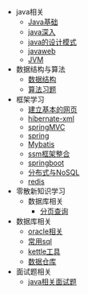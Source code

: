 * java相关
  * [Java基础](./document/java/guide.md)  
  * [java深入](./document/java/javaMore.md)
  * [java的设计模式](./document/java/javaDesign.md)
  * [javaweb](./document/java/javaweb.md)
  * [JVM](./document/java/JVM.md)
* 数据结构与算法
  * [数据结构](./document/dataStructure/dataStructure.md)
  * [算法习题](./document/dataStructure/arithmetic.md)
* 框架学习
  * [建立基本的网页](./document/idea/web.md)
  * [hibernate-xml](./document/framework/hibernate-xml.md)  
  * [springMVC](./document/framework/springMVC.md)
  * [spring](./document/framework/spring.md)
  * [Mybatis](./document/framework/Mybatis.md)
  * [ssm框架整合](./document/framework/ssm.md)
  * [springboot](./document/framework/springboot.md)
  * [分布式与NoSQL](./document/framework/NoSql/nosqlother.md)
  * [redis](./document/framework/NoSql/redis.md)
* 零散新知识学习
  * 数据库相关
    * [分页查询](./document/develop-tech/datebase/paging_query.md)
* 数据库相关
  * [oracle相关](.document/sql/oracle/sql_ofen.md)
  * [常用sql](.document/sql/sql_language/sql_ofen.md)
  * [kettle工具](.document/sql/other/kettle.md)
  * [数据仓库](.document/sql/other/DB_Info.md)
* 面试题相关
  * [java相关面试题](./document/face/java/interview.md)

